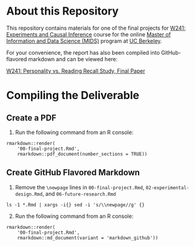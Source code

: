 # About this Repository

This repository contains materials for one of the final projects for [W241: Experiments and Causal Inference](http://www.ischool.berkeley.edu/courses/datasci241) course for the online [Master of Information and Data Science (MIDS)](https://datascience.berkeley.edu) program at [UC Berkeley](http://www.berkeley.edu).

For your convenience, the report has also been compiled into GitHub-flavored markdown and can be viewed here:

[W241: Personality vs. Reading Recall Study, Final Paper](00-final-project.md)

# Compiling the Deliverable

## Create a PDF

1. Run the following command from an R console:

```
rmarkdown::render(
	'00-final-project.Rmd',
	rmarkdown::pdf_document(number_sections = TRUE))
```

## Create GitHub Flavored Markdown

1. Remove the `\newpage` lines in `00-final-project.Rmd`, `02-experimental-design.Rmd`, and `06-future-research.Rmd`

```
ls -1 *.Rmd | xargs -i{} sed -i 's/\\newpage//g' {}
```

2. Run the following command from an R console:

```
rmarkdown::render(
	'00-final-project.Rmd',
	rmarkdown::md_document(variant = 'markdown_github'))
```
